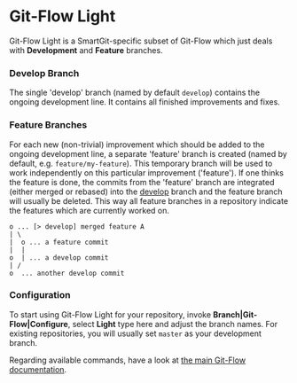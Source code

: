 # Git-Flow Light

Git-Flow Light is a SmartGit-specific subset of Git-Flow which just
deals with **Development** and **Feature** branches.

### Develop Branch

The single 'develop' branch (named by default `develop`) contains the
ongoing development line. It contains all finished improvements and
fixes.

### Feature Branches

For each new (non-trivial) improvement which should be added to the
ongoing development line, a separate 'feature' branch is created (named
by default, e.g. `feature/my-feature`). This temporary branch will be
used to work independently on this particular improvement ('feature').
If one thinks the feature is done, the commits from the 'feature' branch
are integrated (either merged or rebased) into the
[develop](#develop-branch) branch and the feature branch
will usually be deleted. This way all feature branches in a repository
indicate the features which are currently worked on.



``` text
o ... [> develop] merged feature A
| \
|  o ... a feature commit
|  |
o  | ... a develop commit
| /
o  ... another develop commit
```



### Configuration

To start using Git-Flow Light for your repository, invoke
**Branch\|Git-Flow\|Configure**, select **Light** type here and adjust
the branch names. For existing repositories, you will usually
set `master` as your development branch.

Regarding available commands, have a look at [the main Git-Flow documentation](Git-Flow.md#Git-Flow-Git-FlowCommandsflow.commands).
